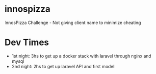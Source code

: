 # innospizza
InnosPizza Challenge - Not giving client name to minimize cheating


# Dev Times

- 1st night: 3hs to get up a docker stack with laravel through nginx and mysql
- 2nd night: 2hs to get up laravel API and first model
